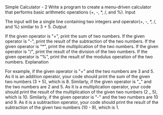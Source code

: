 Simple Calculator - 2
Write a program to create a menu-driven calculator that performs basic arithmetic operations (+, -, \*, /, and %).
Input

The input will be a single line containing two integers and operator(+, -, \*, /, and %) similar to 3 + 5.
Output

If the given operator is "+", print the sum of two numbers.
If the given operator is "-", print the result of the subtraction of the two numbers.
If the given operator is "\*", print the multiplication of the two numbers.
If the given operator is "/", print the result of the division of the two numbers.
If the given operator is "%", print the result of the modulus operation of the two numbers.
Explanation

For example, if the given operator is "+" and the two numbers are 3 and 5. As it is an addition operator, your code should print the sum of the given two numbers (3 + 5), which is 8.
Similarly, if the given operator is "_" and the two numbers are 2 and 5.
As it is a multiplication operator, your code should print the result of the multiplication of the given two numbers (2 _ 5), which is 10.
Similarly, if the given operator is "-" and the two numbers are 10 and 9.
As it is a subtraction operator, your code should print the result of the subtraction of the given two numbers (10 - 9), which is 1.
